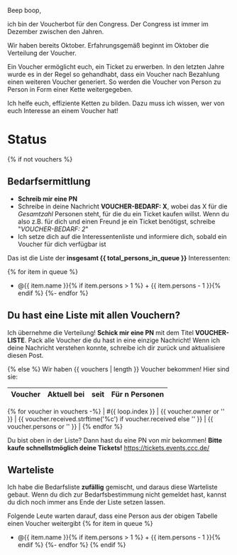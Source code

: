 Beep boop,

ich bin der Voucherbot für den Congress. Der Congress ist immer im Dezember zwischen den Jahren.

Wir haben bereits Oktober. Erfahrungsgemäß beginnt im Oktober die Verteilung der Voucher.

Ein Voucher ermöglicht euch, ein Ticket zu erwerben. In den letzten Jahre wurde es in der Regel so gehandhabt, dass ein Voucher nach Bezahlung einen weiteren Voucher generiert. So werden die Voucher von Person zu Person in Form einer Kette weitergegeben.

Ich helfe euch, effiziente Ketten zu bilden. Dazu muss ich wissen, wer von euch Interesse an einem Voucher hat!

# Status

{% if not vouchers %}

## Bedarfsermittlung

- **Schreib mir eine PN**
- Schreibe in deine Nachricht **VOUCHER-BEDARF: X**, wobei das X für die *Gesamtzahl* Personen steht, für die du ein Ticket kaufen willst.
  Wenn du also z.B. für dich und einen Freund je ein Ticket benötigst, schreibe "*VOUCHER-BEDARF: 2*"
- Ich setze dich auf die Interessentenliste und informiere dich, sobald ein Voucher für dich verfügbar ist

Das ist die Liste der **insgesamt {{ total_persons_in_queue }}** Interessenten:

{% for item in queue %}
  - @{{ item.name }}{% if item.persons > 1 %} + {{ item.persons - 1 }}{% endif %}
{%- endfor %}

## Du hast eine Liste mit allen Vouchern?

Ich übernehme die Verteilung! **Schick mir eine PN** mit dem Titel **VOUCHER-LISTE**.
Pack alle Voucher die du hast in eine einzige Nachricht!
Wenn ich deine Nachricht verstehen konnte, schreibe ich dir zurück und aktualisiere diesen Post.

{% else %}
Wir haben {{ vouchers | length }} Voucher bekommen! Hier sind sie:

| Voucher | Aktuell bei | seit | Für n Personen |
| ------- | ----------- | ---- | -------------- |
{% for voucher in vouchers -%}
| #{{ loop.index }} | {{ voucher.owner or '' }} | {{ voucher.received.strftime('%c') if voucher.received else '' }} | {{ voucher.persons or '' }} |
{% endfor %}

Du bist oben in der Liste? Dann hast du eine PN von mir bekommen! **Bitte kaufe schnellstmöglich deine Tickets!** https://tickets.events.ccc.de/

## Warteliste

Ich habe die Bedarfsliste **zufällig** gemischt, und daraus diese Warteliste gebaut.
Wenn du dich zur Bedarfsbestimmung nicht gemeldet hast, kannst du dich noch immer ans Ende der Liste setzen lassen.

Folgende Leute warten darauf, dass eine Person aus der obigen Tabelle einen Voucher weitergibt
{% for item in queue %}
  - @{{ item.name }}{% if item.persons > 1 %} + {{ item.persons - 1 }}{% endif %}
{%- endfor %}
{% endif %}
